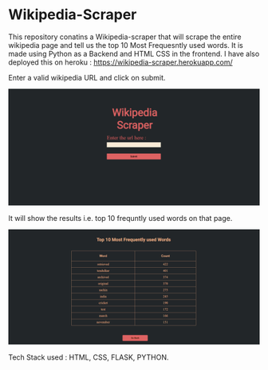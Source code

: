 # Wikipedia-Scraper

This repository conatins a Wikipedia-scraper that will scrape the entire wikipedia page and tell us the top 10 Most Frequesntly used words.
It is made using Python as a Backend and HTML CSS in the frontend.
I have also deployed this on heroku : https://wikipedia-scraper.herokuapp.com/

Enter a valid wikipedia URL and click on submit.

<img src="main_page.PNG" />

It will show the results i.e. top 10 frequntly used words on that page.
 
 <img src="sample_result.PNG" />

Tech Stack used : HTML, CSS, FLASK, PYTHON.

